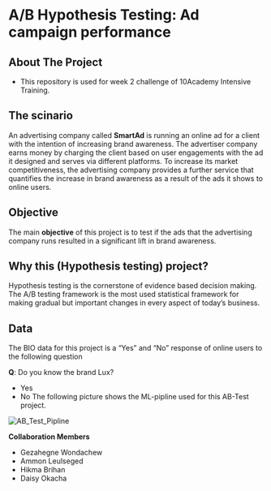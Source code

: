 # A/B Hypothesis Testing: Ad campaign performance
## About The Project
- This repository is used for week 2 challenge of 10Academy Intensive Training. 
## The scinario
An advertising company called **SmartAd**  is running an online ad for a client with the intention of increasing brand awareness. 
The advertiser company earns money by charging the client based on user engagements with the ad it designed and serves via different platforms. To increase its market competitiveness, the advertising company provides a further service that quantifies the increase in brand awareness as a result of the ads it shows to online users. 
## Objective
The main **objective** of this project is to test if the ads that the advertising company runs resulted in a significant lift in brand awareness. 

## Why this (Hypothesis testing) project?
Hypothesis testing is the cornerstone of evidence based decision making. The A/B testing framework is the most used statistical framework for making gradual but important changes in every aspect of today’s business.
## Data
The BIO data for this project is a “Yes” and “No” response of online users to the following question

**Q**: Do you know the brand Lux?
-  Yes
-  No
The following picture shows the ML-pipline used for this AB-Test project.

![AB_Test_Pipline](https://user-images.githubusercontent.com/99503155/169228005-027e219d-b8c8-4c11-aa67-7d1256b4732e.png)



**Collaboration Members**
- Gezahegne Wondachew
- Ammon Leulseged
- Hikma Brihan
- Daisy Okacha
